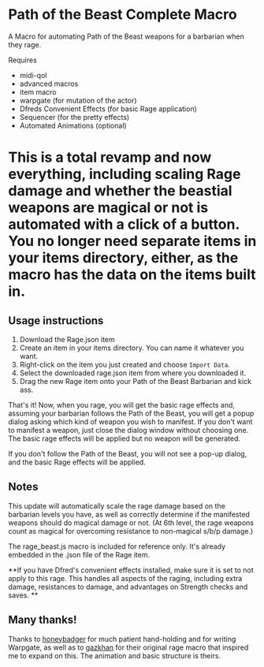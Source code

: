 # Path of the Beast Complete Macro

A Macro for automating Path of the Beast weapons for a barbarian when they rage.

Requires

- midi-qol
- advanced macros
- item macro
- warpgate (for mutation of the actor)
- Dfreds Convenient Effects (for basic Rage application)
- Sequencer (for the pretty effects)
- Automated Animations (optional)

# This is a total revamp and now everything, including scaling Rage damage and whether the beastial weapons are magical or not is automated with a click of a button. You no longer need separate items in your items directory, either, as the macro has the data on the items built in.

## Usage instructions

1. Download the Rage.json item
2. Create an item in your items directory. You can name it whatever you want.
3. Right-click on the item you just created and choose `Import Data`.
4. Select the downloaded rage.json item from where you downloaded it.
5. Drag the new Rage item onto your Path of the Beast Barbarian and kick ass.

That's it! Now, when you rage, you will get the basic rage effects and, assuming your barbarian follows the Path of the Beast, you will get a popup dialog asking which kind of weapon you wish to manifest. If you don't want to manifest a weapon, just close the dialog window without choosing one. The basic rage effects will be applied but no weapon will be generated.

If you don't follow the Path of the Beast, you will not see a pop-up dialog, and the basic Rage effects will be applied.

## Notes

This update will automatically scale the rage damage based on the barbarian levels you have, as well as correctly determine if the manifested weapons should do magical damage or not. (At 6th level, the rage weapons count as magical for overcoming resistance to non-magical s/b/p damage.)

The rage_beast.js macro is included for reference only. It's already embedded in the .json file of the Rage item.

**If you have Dfred's convenient effects installed, make sure it is set to not apply to this rage. This handles all aspects of the raging, including extra damage, resistances to damage, and advantages on Strength checks and saves.
**
## Many thanks!

Thanks to [honeybadger](https://github.com/trioderegion/warpgate) for much patient hand-holding and for writing Warpgate, as well as to [gazkhan](https://github.com/Gazkhan) for their original rage macro that inspired me to expand on this. The animation and basic structure is theirs.
